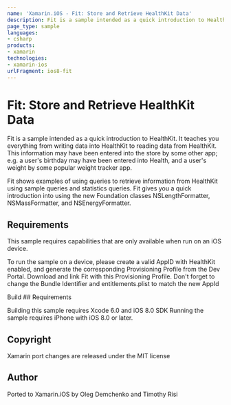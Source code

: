 ```yaml
---
name: 'Xamarin.iOS - Fit: Store and Retrieve HealthKit Data'
description: Fit is a sample intended as a quick introduction to HealthKit. It teaches you everything from writing data into HealthKit to reading data from...
page_type: sample
languages:
- csharp
products:
- xamarin
technologies:
- xamarin-ios
urlFragment: ios8-fit
---
```

# Fit: Store and Retrieve HealthKit Data

Fit is a sample intended as a quick introduction to HealthKit. It
teaches you everything from writing data into HealthKit to reading
data from HealthKit. This information may have been entered into the
store by some other app; e.g. a user's birthday may have been entered
into Health, and a user's weight by some popular weight tracker app.

Fit shows examples of using queries to retrieve information from
HealthKit using sample queries and statistics queries. Fit gives you a
quick introduction into using the new Foundation classes
NSLengthFormatter, NSMassFormatter, and NSEnergyFormatter.

## Requirements

This sample requires capabilities that are only available when run on
an iOS device.

To run the sample on a device, please create a valid AppID with
HealthKit enabled, and generate the corresponding Provisioning Profile
from the Dev Portal. Download and link Fit with this Provisioning
Profile. Don't forget to change the Bundle Identifier and
entitlements.plist to match the new AppId

Build ## Requirements

Building this sample requires Xcode 6.0 and iOS 8.0 SDK
Running the sample requires iPhone with iOS 8.0 or later.

## Copyright

Xamarin port changes are released under the MIT license

## Author

Ported to Xamarin.iOS by Oleg Demchenko and Timothy Risi
